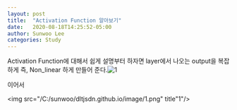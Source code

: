 ```yaml
---
layout: post
title:  "Activation Function 알아보기"
date:   2020-08-18T14:25:52-05:00
author: Sunwoo Lee
categories: Study
---
```


Activation Function에 대해서 쉽게 설명부터 하자면 layer에서 나오는 output을 복잡하게 즉, Non_linear 하게 만들어 준다.![1](/C:/sunwoo/dltjsdn.github.io/image/1.png)

이어서

<img src="/C:/sunwoo/dltjsdn.github.io/image/1.png" title"1"/>

